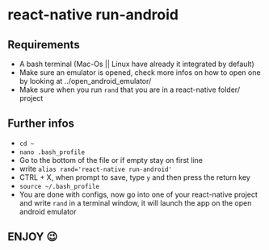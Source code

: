 # react-native run-android

## Requirements

* A bash terminal (Mac-Os || Linux have already it integrated by default)
* Make sure an emulator is opened, check more infos on how to open one by looking at ../open_android_emulator/ 
* Make sure when you run ``` rand ``` that you are in a react-native folder/ project

## Further infos

* ``` cd ~ ```
* ``` nano .bash_profile ```
* Go to the bottom of the file or if empty stay on first line
* write ``` alias rand='react-native run-android' ```
* CTRL + X, when prompt to save, type ``` y ``` and then press the return key
* ``` source ~/.bash_profile ```
* You are done with configs, now go into one of your react-native project and write ``` rand ```   in a terminal window, it will launch the app on the open android emulator

## ENJOY 😉 



